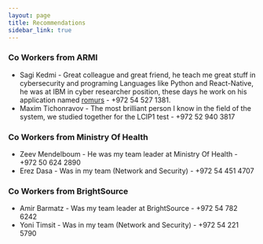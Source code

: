 ```yaml
---
layout: page
title: Recommendations
sidebar_link: true
---
```


### Co Workers from ARMI

 - Sagi Kedmi - Great colleague and great friend, he teach me great stuff in cybersecurity and programing Languages like Python and React-Native, he was at IBM in cyber researcher position, these days he work on his application named [romurs](rumors.io) - +972 54 527 1381.
 - Maxim Tichonravov - The most brilliant person I know in the field of the system, we studied together for the LCIP1 test - +972 52 940 3817

### Co Workers from Ministry Of Health
 - Zeev Mendelboum - He was my team leader at Ministry Of Health - +972 50 624 2890
 - Erez Dasa - Was in my team (Network and Security) - +972 54 451 4707

### Co Workers from BrightSource
 - Amir Barmatz - Was my team leader at BrightSource - +972 54 782 6242
 - Yoni Timsit - Was in my team (Network and Security) - +972 54 221 5790
